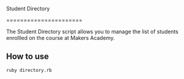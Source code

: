 Student Directory

======================

The Student Directory script allows you to manage the list of students enrollled on the course at Makers Academy.


How to use
----------------------

```shell
ruby directory.rb
```
